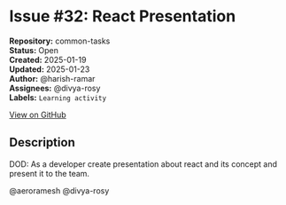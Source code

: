 # Issue #32: React Presentation

**Repository:** common-tasks  
**Status:** Open  
**Created:** 2025-01-19  
**Updated:** 2025-01-23  
**Author:** @harish-ramar  
**Assignees:** @divya-rosy  
**Labels:** `Learning activity`  

[View on GitHub](https://github.com/Simtestlab/common-tasks/issues/32)

## Description

DOD: As a developer create presentation about react and its concept and present it to the team.

@aeroramesh @divya-rosy 